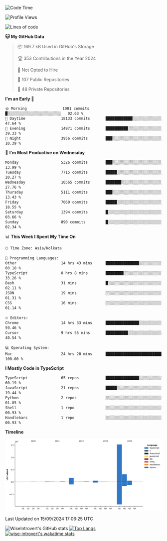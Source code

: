 <!--START_SECTION:waka-->
![Code Time](http://img.shields.io/badge/Code%20Time-1%2C606%20hrs%2028%20mins-blue)

![Profile Views](http://img.shields.io/badge/Profile%20Views-0-blue)

![Lines of code](https://img.shields.io/badge/From%20Hello%20World%20I%27ve%20Written-21.6%20million%20lines%20of%20code-blue)

**🐱 My GitHub Data** 

> 📦 169.7 kB Used in GitHub's Storage 
 > 
> 🏆 353 Contributions in the Year 2024
 > 
> 🚫 Not Opted to Hire
 > 
> 📜 107 Public Repositories 
 > 
> 🔑 48 Private Repositories 
 > 
**I'm an Early 🐤** 

```text
🌞 Morning                1001 commits        █░░░░░░░░░░░░░░░░░░░░░░░░   02.63 % 
🌆 Daytime                18133 commits       ████████████░░░░░░░░░░░░░   47.64 % 
🌃 Evening                14971 commits       ██████████░░░░░░░░░░░░░░░   39.33 % 
🌙 Night                  3956 commits        ███░░░░░░░░░░░░░░░░░░░░░░   10.39 % 
```
📅 **I'm Most Productive on Wednesday** 

```text
Monday                   5326 commits        ███░░░░░░░░░░░░░░░░░░░░░░   13.99 % 
Tuesday                  7715 commits        █████░░░░░░░░░░░░░░░░░░░░   20.27 % 
Wednesday                10565 commits       ███████░░░░░░░░░░░░░░░░░░   27.76 % 
Thursday                 5111 commits        ███░░░░░░░░░░░░░░░░░░░░░░   13.43 % 
Friday                   7060 commits        █████░░░░░░░░░░░░░░░░░░░░   18.55 % 
Saturday                 1394 commits        █░░░░░░░░░░░░░░░░░░░░░░░░   03.66 % 
Sunday                   890 commits         █░░░░░░░░░░░░░░░░░░░░░░░░   02.34 % 
```


📊 **This Week I Spent My Time On** 

```text
🕑︎ Time Zone: Asia/Kolkata

💬 Programming Languages: 
Other                    14 hrs 43 mins      ███████████████░░░░░░░░░░   60.18 % 
TypeScript               8 hrs 8 mins        ████████░░░░░░░░░░░░░░░░░   33.26 % 
Bash                     31 mins             █░░░░░░░░░░░░░░░░░░░░░░░░   02.11 % 
JSON                     19 mins             ░░░░░░░░░░░░░░░░░░░░░░░░░   01.31 % 
CSS                      16 mins             ░░░░░░░░░░░░░░░░░░░░░░░░░   01.14 % 

🔥 Editors: 
Chrome                   14 hrs 33 mins      ███████████████░░░░░░░░░░   59.46 % 
Cursor                   9 hrs 55 mins       ██████████░░░░░░░░░░░░░░░   40.54 % 

💻 Operating System: 
Mac                      24 hrs 28 mins      █████████████████████████   100.00 % 
```

**I Mostly Code in TypeScript** 

```text
TypeScript               65 repos            ███████████████░░░░░░░░░░   60.19 % 
JavaScript               21 repos            █████░░░░░░░░░░░░░░░░░░░░   19.44 % 
Python                   2 repos             ░░░░░░░░░░░░░░░░░░░░░░░░░   01.85 % 
Shell                    1 repo              ░░░░░░░░░░░░░░░░░░░░░░░░░   00.93 % 
Handlebars               1 repo              ░░░░░░░░░░░░░░░░░░░░░░░░░   00.93 % 
```



**Timeline**

![Lines of Code chart](https://raw.githubusercontent.com/wise-introvert/wise-introvert/master/assets/bar_graph.png)


 Last Updated on 15/09/2024 17:06:25 UTC
<!--END_SECTION:waka-->

![WiseIntrovert's GitHub stats](https://github-readme-stats.vercel.app/api?username=wise-introvert&count_private=true&show_icons=true)
[![Top Langs](https://github-readme-stats.vercel.app/api/top-langs/?username=wise-introvert&langs_count=10)](https://github.com/anuraghazra/github-readme-stats)
[![wise-introvert's wakatime stats](https://github-readme-stats.vercel.app/api/wakatime?username=wiseintrovert)](https://github.com/anuraghazra/github-readme-stats)
